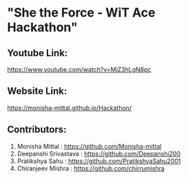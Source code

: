 # "She the Force - WiT Ace Hackathon"

## Youtube Link:
https://www.youtube.com/watch?v=MiZ3hLgN8pc

## Website Link:
https://monisha-mittal.github.io/Hackathon/

## Contributors:
1) Monisha Mittal : https://github.com/Monisha-mittal
2) Deepanshi Srivastava : https://github.com/Deepanshi200 
3) Pratikshya Sahu : https://github.com/PratikshyaSahu2001
4) Chiranjeev Mishra : https://github.com/chirrumishra

